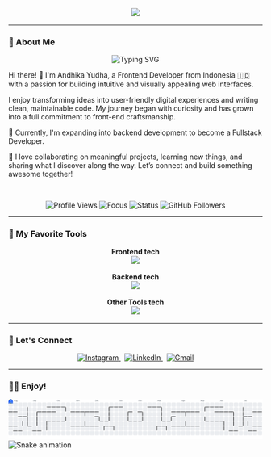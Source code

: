 <p align="center">
  <img src="https://media.giphy.com/media/v1.Y2lkPWVjZjA1ZTQ3bnhtNTNxYW1uYWRrNjd3djR4amQ3bmtjeXUxazBseXlpMjl2aDh2aCZlcD12MV9naWZzX3NlYXJjaCZjdD1n/nQDKSeRlIyfmw/giphy.gif" width="1000" />
</p>

---

### 🤖 About Me

<p align="center"> <img src="https://readme-typing-svg.demolab.com?font=Fira+Code&size=24&pause=1000&color=blue&center=true&vCenter=true&multiline=true&width=700&height=80&lines=Hi+there!+I'm+Andhika+Yudha;Fullstack+Developer" alt="Typing SVG" /> </p>

Hi there! 👋
I'm Andhika Yudha, a Frontend Developer from Indonesia 🇮🇩 with a passion for building intuitive and visually appealing web interfaces.

I enjoy transforming ideas into user-friendly digital experiences and writing clean, maintainable code. My journey began with curiosity and has grown into a full commitment to front-end craftsmanship.

🔭 Currently, I'm expanding into backend development to become a Fullstack Developer.

💬 I love collaborating on meaningful projects, learning new things, and sharing what I discover along the way.
Let’s connect and build something awesome together!

<br/> <p align="center"> <img src="https://komarev.com/ghpvc/?username=anyep-1&style=for-the-badge&color=blue" alt="Profile Views" /> <img src="https://img.shields.io/badge/Focus-Full%20Stack%20Developer-FF69B4?style=for-the-badge" alt="Focus" /> <img src="https://img.shields.io/badge/Status-Available-76B900?style=for-the-badge" alt="Status" /> <img src="https://img.shields.io/github/followers/anyep-1?label=Followers&style=for-the-badge" alt="GitHub Followers" /> </p>

---

### 🔮 My Favorite Tools

<p align="center">
  <strong>Frontend tech</strong><br>
  <img src="https://skillicons.dev/icons?i=next,react,html,css,tailwind,flutter,dart,javascript,typescript" />
</p>

<p align="center">
  <strong>Backend tech</strong><br>
  <img src="https://skillicons.dev/icons?i=python,php,nodejs,prisma,mysql,supabase,postgres,firebase" />
</p>

<p align="center">
  <strong>Other Tools tech</strong><br>
  <img src="https://skillicons.dev/icons?i=git,github,postman,vscode,aws" />
</p>

---

### 🔗 Let's Connect

<p align="center">
  <a href="https://www.instagram.com/an.yep/" target="_blank">
    <img src="https://skillicons.dev/icons?i=instagram" alt="Instagram" />
  </a>
  &nbsp;
  <a href="https://www.linkedin.com/in/andhikayudha/" target="_blank">
    <img src="https://skillicons.dev/icons?i=linkedin" alt="LinkedIn" />
  </a>
  &nbsp;
  <a href="https://mail.google.com/mail/?view=cm&fs=1&to=ayudhap335@gmail.com" target="_blank">
    <img src="https://skillicons.dev/icons?i=gmail" alt="Gmail" />
  </a>
</p>

---

### 😶‍🌫️ Enjoy!

<picture>
  <source media="(prefers-color-scheme: dark)" srcset="https://raw.githubusercontent.com/anyep-1/anyep-1/output/pacman-contribution-graph-dark.svg">
  <source media="(prefers-color-scheme: light)" srcset="https://raw.githubusercontent.com/anyep-1/anyep-1/output/pacman-contribution-graph.svg">
  <img alt="pacman contribution graph" src="https://raw.githubusercontent.com/anyep-1/anyep-1/output/pacman-contribution-graph.svg">
</picture>
<img src="https://raw.githubusercontent.com/anyep-1/anyep-1/output/snake.svg" alt="Snake animation" />

